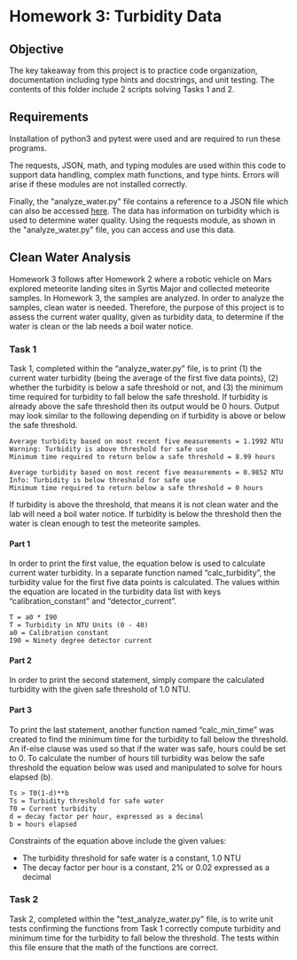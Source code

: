 # Homework 3: Turbidity Data

## Objective
The key takeaway from this project is to practice code organization, documentation including type hints and docstrings, and unit testing. The contents of this folder include 2 scripts solving Tasks 1 and 2.

## Requirements
Installation of python3 and pytest were used and are required to run these programs.

The requests, JSON, math, and typing modules are used within this code to support data handling, complex math functions, and type hints. Errors will arise if these modules are not installed correctly.

Finally, the "analyze_water.py" file contains a reference to a JSON file which can also be accessed [here]( https://raw.githubusercontent.com/wjallen/turbidity/main/turbidity_data.json). The data has information on turbidity which is used to determine water quality. Using the requests module, as shown in the "analyze_water.py" file, you can access and use this data. 

## Clean Water Analysis
Homework 3 follows after Homework 2 where a robotic vehicle on Mars explored meteorite landing sites in Syrtis Major and collected meteorite samples. In Homework 3, the samples are analyzed. In order to analyze the samples, clean water is needed. Therefore, the purpose of this project is to assess the current water quality, given as turbidity data, to determine if the water is clean or the lab needs a boil water notice. 

### Task 1
Task 1, completed within the “analyze_water.py” file, is to print (1) the current water turbidity (being the average of the first five data points), (2) whether the turbidity is below a safe threshold or not, and (3) the minimum time required for turbidity to fall below the safe threshold. If turbidity is already above the safe threshold then its output would be 0 hours. 
Output may look similar to the following depending on if turbidity is above or below the safe threshold.
```
Average turbidity based on most recent five measurements = 1.1992 NTU
Warning: Turbidity is above threshold for safe use
Minimum time required to return below a safe threshold = 8.99 hours
```

```
Average turbidity based on most recent five measurements = 0.9852 NTU
Info: Turbidity is below threshold for safe use
Minimum time required to return below a safe threshold = 0 hours
```
If turbidity is above the threshold, that means it is not clean water and the lab will need a boil water notice. If turbidity is below the threshold then the water is clean enough to test the meteorite samples. 


#### Part 1 
In order to print the first value, the equation below is used to calculate current water turbidity. In a separate function named “calc_turbidity”, the turbidity value for the first five data points is calculated. The values within the equation are located in the turbidity data list with keys “calibration_constant” and “detector_current”.
```
T = a0 * I90
T = Turbidity in NTU Units (0 - 40)
a0 = Calibration constant
I90 = Ninety degree detector current
```

#### Part 2 
In order to print the second statement, simply compare the calculated turbidity with the given safe threshold of 1.0 NTU.

#### Part 3
To print the last statement, another function named “calc_min_time” was created to find the minimum time for the turbidity to fall below the threshold. An if-else clause was used so that if the water was safe, hours could be set to 0. To calculate the number of hours till turbidity was below the safe threshold the equation below was used and manipulated to solve for hours elapsed (b).
```
Ts > T0(1-d)**b
Ts = Turbidity threshold for safe water
T0 = Current turbidity
d = decay factor per hour, expressed as a decimal
b = hours elapsed
```
Constraints of the equation above include the given values:
* The turbidity threshold for safe water is a constant, 1.0 NTU
* The decay factor per hour is a constant, 2% or 0.02 expressed as a decimal

### Task 2
Task 2, completed within the "test_analyze_water.py" file, is to write unit tests confirming the functions from Task 1 correctly compute turbidity and minimum time for the turbidity to fall below the threshold. The tests within this file ensure that the math of the functions are correct.

